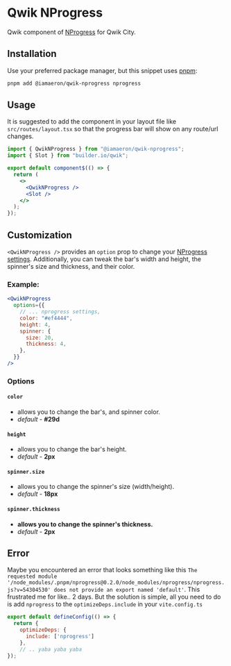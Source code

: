 # Qwik NProgress

Qwik component of [NProgress](https://github.com/rstacruz/nprogress) for Qwik City.

## Installation

Use your preferred package manager, but this snippet uses [pnpm](https://pnpm.io):

```bash
pnpm add @iamaeron/qwik-nprogress nprogress
```

## Usage

It is suggested to add the component in your layout file like `src/routes/layout.tsx` so that the progress bar will show on any route/url changes.

```jsx
import { QwikNProgress } from "@iamaeron/qwik-nprogress";
import { Slot } from "builder.io/qwik";

export default component$(() => {
  return (
    <>
      <QwikNProgress />
      <Slot />
    </>
  );
});
```

## Customization

`<QwikNProgress />` provides an `option` prop to change your [NProgress settings](https://github.com/rstacruz/nprogress#configuration). Additionally, you can tweak the bar's width and height, the spinner's size and thickness, and their color.

### Example:

```jsx
<QwikNProgress
  options={{
    // ... nprogress settings,
    color: "#ef4444",
    height: 4,
    spinner: {
      size: 20,
      thickness: 4,
    },
  }}
/>
```

### Options

#### `color`

- allows you to change the bar's, and spinner color.
- _default_ - **#29d**

#### `height`

- allows you to change the bar's height.
- _default_ - **2px**

#### `spinner.size`

- allows you to change the spinner's size (width/height).
- _default_ - **18px**

#### `spinner.thickness`

- **allows you to change the spinner's thickness.**
- _default_ - **2px**

## Error

Maybe you encountered an error that looks something like this `The requested module '/node_modules/.pnpm/nprogress@0.2.0/node_modules/nprogress/nprogress.js?v=54304530' does not provide an export named 'default'`. This frustrated me for like.. 2 days. But the solution is simple, all you need to do is add `nprogress` to the `optimizeDeps.include` in your `vite.config.ts`

```js
export default defineConfig(() => {
  return {
    optimizeDeps: {
      include: ['nprogress']
    },
    // .. yaba yaba yaba
});
```
